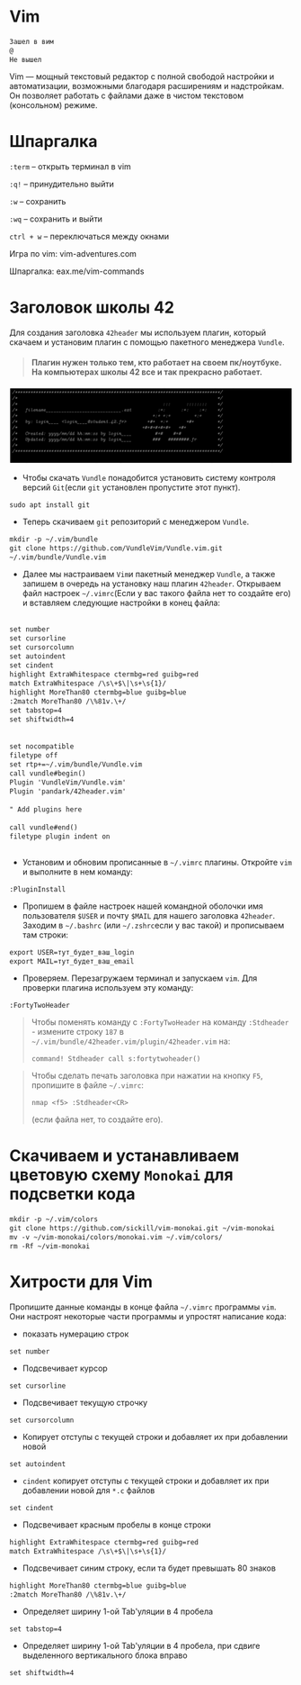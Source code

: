 #  Vim  #
```
Зашел в вим
@
Не вышел
```
Vim — мощный текстовый редактор с полной свободой настройки и автоматизации, возможными благодаря расширениям и надстройкам. Он позволяет работать с файлами даже в чистом текстовом (консольном) режиме.



# Шпаргалка  #

`:term` – открыть терминал в vim

`:q!` – принудительно выйти

`:w` – сохранить

`:wq` – сохранить и выйти

`сtrl + w` – переключаться между окнами

Игра по vim: vim-adventures.com

Шпаргалка: eax.me/vim-commands




# Заголовок школы 42 #

Для создания заголовка `42header` мы используем плагин, который скачаем и установим плагин с помощью пакетного менеджера `Vundle`.

> #### Плагин нужен только тем, кто работает на своем пк/ноутбуке. На компьютерах школы 42 все и так прекрасно работает.

![](../03_Norme____(Нормы_и_Правила_Школы)/src/002.png)
* Чтобы скачать `Vundle` понадобится установить систему контроля версий `Git`(если `git` установлен пропустите этот пункт). 
```
sudo apt install git
```


* Теперь скачиваем `git` репозиторий c менеджером `Vundle`.
```
mkdir -p ~/.vim/bundle
git clone https://github.com/VundleVim/Vundle.vim.git ~/.vim/bundle/Vundle.vim
```


* Далее мы настраиваем `Vim`и пакетный менеджер `Vundle`, а также запишем в очередь на установку наш плагин `42header`. Открываем файл настроек `~/.vimrc`(Если у вас такого файла нет то создайте его) и вставляем следующие настройки в конец файла:
```

set number
set cursorline
set cursorcolumn
set autoindent
set cindent
highlight ExtraWhitespace ctermbg=red guibg=red
match ExtraWhitespace /\s\+$\|\s+\s{1}/
highlight MoreThan80 ctermbg=blue guibg=blue
:2match MoreThan80 /\%81v.\+/
set tabstop=4
set shiftwidth=4


set nocompatible
filetype off
set rtp+=~/.vim/bundle/Vundle.vim
call vundle#begin()
Plugin 'VundleVim/Vundle.vim'
Plugin 'pandark/42header.vim'

" Add plugins here

call vundle#end()
filetype plugin indent on


```


* Установим и обновим прописанные в `~/.vimrc` плагины. Откройте `vim` и выполните в нем команду:
```
:PluginInstall
```



* Пропишем в файле настроек нашей командной оболочки имя пользователя `$USER` и почту `$MAIL` для нашего заголовка `42header`. Заходим в `~/.bashrc` (или `~/.zshrc`если у вас такой) и прописываем там строки:
```
export USER=тут_будет_ваш_login
export MAIL=тут_будет_ваш_email
```


* Проверяем. Перезагружаем терминал и запускаем `vim`. Для проверки плагина используем эту команду:
```
:FortyTwoHeader
```


> Чтобы поменять команду с `:FortyTwoHeader` на команду `:Stdheader` - измените строку `187` в `~/.vim/bundle/42header.vim/plugin/42header.vim` на:
> ```
> command! Stdheader call s:fortytwoheader()
> ```


> Чтобы сделать печать заголовка при нажатии на кнопку `F5`, пропишите в файле `~/.vimrc`:
> ```
> nmap <f5> :Stdheader<CR>
> ``` 
> (если файла нет, то создайте его).




# Скачиваем и устанавливаем цветовую схему `Monokai` для подсветки кода #
```
mkdir -p ~/.vim/colors
git clone https://github.com/sickill/vim-monokai.git ~/vim-monokai
mv -v ~/vim-monokai/colors/monokai.vim ~/.vim/colors/
rm -Rf ~/vim-monokai
```


# Хитрости для Vim #


Пропишите данные команды в конце файла `~/.vimrc` программы `vim`. Они настроят некоторые части программы и упростят написание кода:

 * показать нумерацию строк
```
set number
```

 * Подсвечивает курсор
```
set cursorline
```

 * Подсвечивает текущую строчку
```
set cursorcolumn
```

 * Копирует отступы с текущей строки и добавляет их при добавлении новой
```
set autoindent
```

 * `cindent` копирует отступы с текущей строки и добавляет их при добавлении новой для `*.c` файлов
```
set cindent
```

 * Подсвечивает красным пробелы в конце строки
```
highlight ExtraWhitespace ctermbg=red guibg=red
match ExtraWhitespace /\s\+$\|\s+\s{1}/
```

 * Подсвечивает синим строку, если та будет превышать 80 знаков
```
highlight MoreThan80 ctermbg=blue guibg=blue
:2match MoreThan80 /\%81v.\+/
```

 * Определяет ширину 1-ой Tab'уляции в 4 пробела
```
set tabstop=4
```

 * Определяет ширину 1-ой Tab'уляции в 4 пробела, при сдвиге выделенного вертикального блока вправо
```
set shiftwidth=4
```


